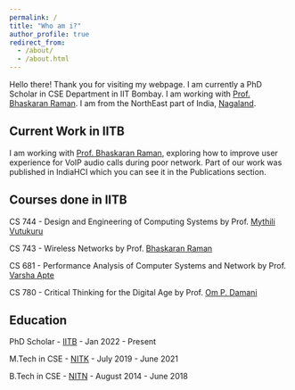 ```yaml
---
permalink: /
title: "Who am i?"
author_profile: true
redirect_from: 
  - /about/
  - /about.html
---
```


Hello there! Thank you for visiting my webpage. I am currently a PhD Scholar in CSE Department in IIT Bombay. I am working with [Prof. Bhaskaran Raman](https://www.cse.iitb.ac.in/~br/webpage/). I am from the NorthEast part of India, [Nagaland](https://www.google.com/search?client=ubuntu-sn&channel=fs&q=nagaland). 

Current Work in IITB
------
I am working with [Prof. Bhaskaran Raman](https://www.cse.iitb.ac.in/~br/webpage/), exploring how to improve user experience for VoIP audio calls during poor network. Part of our work was published in IndiaHCI which you can see it in the Publications section.


Courses done in IITB
------
CS 744 - Design and Engineering of Computing Systems by Prof. [Mythili Vutukuru](https://www.cse.iitb.ac.in/~mythili/)

CS 743 - Wireless Networks by Prof. [Bhaskaran Raman](https://www.cse.iitb.ac.in/~br/webpage/)

CS 681 - Performance Analysis of Computer Systems and Network by Prof. [Varsha Apte](https://www.cse.iitb.ac.in/~varsha/)

CS 780 - Critical Thinking for the Digital Age by Prof. [Om P. Damani](https://www.cse.iitb.ac.in/~damani/)

Education
------
PhD Scholar - [IITB](https://www.cse.iitb.ac.in/) - Jan 2022 - Present

M.Tech in CSE - [NITK](https://cse.nitk.ac.in/) - July 2019 - June 2021

B.Tech in CSE - [NITN](https://www.nitnagaland.ac.in/index.php/home-cse) - August 2014 - June 2018 
